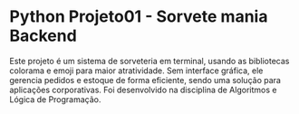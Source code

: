 # Python Projeto01 - Sorvete mania Backend
Este projeto é um sistema de sorveteria em terminal, usando as bibliotecas colorama e emoji para maior atratividade. Sem interface gráfica, ele gerencia pedidos e estoque de forma eficiente, sendo uma solução para aplicações corporativas. Foi desenvolvido na disciplina de Algoritmos e Lógica de Programação.
